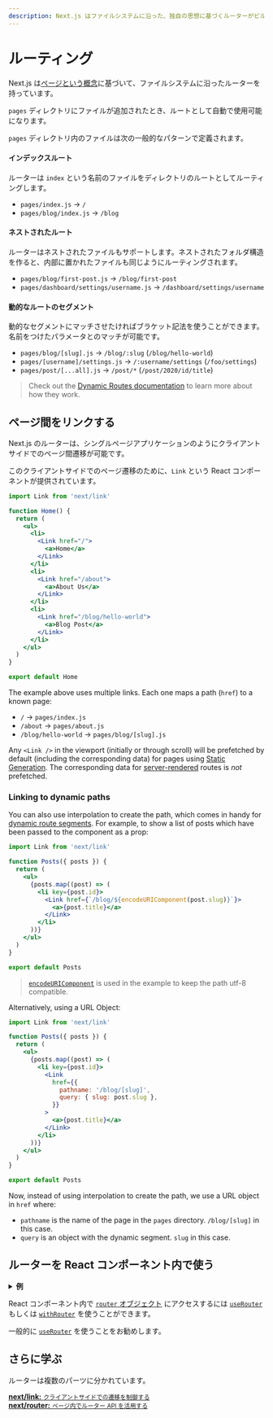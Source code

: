 ```yaml
---
description: Next.js はファイルシステムに沿った、独自の思想に基づくルーターがビルトインで導入されています。このページで学んでいきましょう。
---
```


# ルーティング

Next.js は[ページという概念](/docs/basic-features/pages.md)に基づいて、ファイルシステムに沿ったルーターを持っています。

`pages` ディレクトリにファイルが追加されたとき、ルートとして自動で使用可能になります。

`pages` ディレクトリ内のファイルは次の一般的なパターンで定義されます。

#### インデックスルート

ルーターは `index` という名前のファイルをディレクトリのルートとしてルーティングします。

- `pages/index.js` → `/`
- `pages/blog/index.js` → `/blog`

#### ネストされたルート

ルーターはネストされたファイルもサポートします。ネストされたフォルダ構造を作ると、内部に置かれたファイルも同じようにルーティングされます。

- `pages/blog/first-post.js` → `/blog/first-post`
- `pages/dashboard/settings/username.js` → `/dashboard/settings/username`

#### 動的なルートのセグメント

動的なセグメントにマッチさせたければブラケット記法を使うことができます。名前をつけたパラメータとのマッチが可能です。

- `pages/blog/[slug].js` → `/blog/:slug` (`/blog/hello-world`)
- `pages/[username]/settings.js` → `/:username/settings` (`/foo/settings`)
- `pages/post/[...all].js` → `/post/*` (`/post/2020/id/title`)

> Check out the [Dynamic Routes documentation](/docs/routing/dynamic-routes.md) to learn more about how they work.

## ページ間をリンクする

Next.js のルーターは、シングルページアプリケーションのようにクライアントサイドでのページ間遷移が可能です。

このクライアントサイドでのページ遷移のために、`Link` という React コンポーネントが提供されています。

```jsx
import Link from 'next/link'

function Home() {
  return (
    <ul>
      <li>
        <Link href="/">
          <a>Home</a>
        </Link>
      </li>
      <li>
        <Link href="/about">
          <a>About Us</a>
        </Link>
      </li>
      <li>
        <Link href="/blog/hello-world">
          <a>Blog Post</a>
        </Link>
      </li>
    </ul>
  )
}

export default Home
```

The example above uses multiple links. Each one maps a path (`href`) to a known page:

- `/` → `pages/index.js`
- `/about` → `pages/about.js`
- `/blog/hello-world` → `pages/blog/[slug].js`

Any `<Link />` in the viewport (initially or through scroll) will be prefetched by default (including the corresponding data) for pages using [Static Generation](/docs/basic-features/data-fetching/get-static-props.md). The corresponding data for [server-rendered](/docs/basic-features/data-fetching/get-server-side-props.md) routes is _not_ prefetched.

### Linking to dynamic paths

You can also use interpolation to create the path, which comes in handy for [dynamic route segments](#dynamic-route-segments). For example, to show a list of posts which have been passed to the component as a prop:

```jsx
import Link from 'next/link'

function Posts({ posts }) {
  return (
    <ul>
      {posts.map((post) => (
        <li key={post.id}>
          <Link href={`/blog/${encodeURIComponent(post.slug)}`}>
            <a>{post.title}</a>
          </Link>
        </li>
      ))}
    </ul>
  )
}

export default Posts
```

> [`encodeURIComponent`](https://developer.mozilla.org/en-US/docs/Web/JavaScript/Reference/Global_Objects/encodeURIComponent) is used in the example to keep the path utf-8 compatible.

Alternatively, using a URL Object:

```jsx
import Link from 'next/link'

function Posts({ posts }) {
  return (
    <ul>
      {posts.map((post) => (
        <li key={post.id}>
          <Link
            href={{
              pathname: '/blog/[slug]',
              query: { slug: post.slug },
            }}
          >
            <a>{post.title}</a>
          </Link>
        </li>
      ))}
    </ul>
  )
}

export default Posts
```

Now, instead of using interpolation to create the path, we use a URL object in `href` where:

- `pathname` is the name of the page in the `pages` directory. `/blog/[slug]` in this case.
- `query` is an object with the dynamic segment. `slug` in this case.

## ルーターを React コンポーネント内で使う

<details>
  <summary><b>例</b></summary>
  <ul>
    <li><a href="https://github.com/vercel/next.js/tree/canary/examples/dynamic-routing">動的なルーティング</a></li>
  </ul>
</details>

React コンポーネント内で [`router` オブジェクト](/docs/api-reference/next/router.md#router-object) にアクセスするには [`useRouter`]( /docs/api-reference/next/router.md#useRouter) もしくは [`withRouter`](/docs/api-reference/next/router.md#withRouter) を使うことができます。

一般的に [`useRouter`](/docs/api-reference/next/router.md#useRouter) を使うことをお勧めします。

## さらに学ぶ

ルーターは複数のパーツに分かれています。

<div class="card">
  <a href="/docs/api-reference/next/link.md">
    <b>next/link:</b>
    <small>クライアントサイドでの遷移を制御する</small>
  </a>
</div>

<div class="card">
  <a href="/docs/api-reference/next/router.md">
    <b>next/router:</b>
    <small>ページ内でルーター API を活用する</small>
  </a>
</div>
